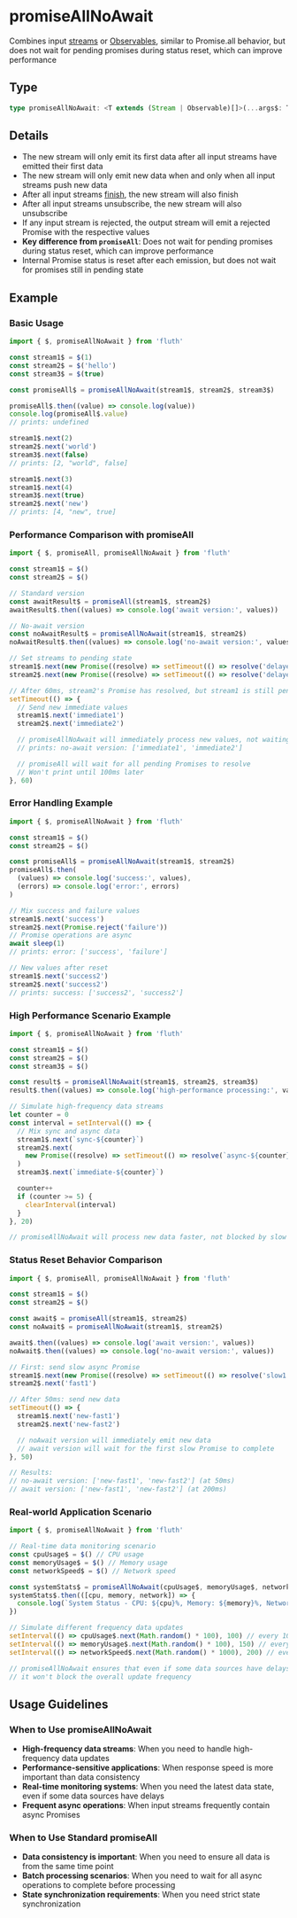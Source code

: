 # promiseAllNoAwait

Combines input [streams](/en/api/stream#stream) or [Observables](/en/api/observable), similar to Promise.all behavior, but does not wait for pending promises during status reset, which can improve performance

## Type

```typescript
type promiseAllNoAwait: <T extends (Stream | Observable)[]>(...args$: T) => Stream<StreamTupleValues<T>>;
```

## Details

- The new stream will only emit its first data after all input streams have emitted their first data
- The new stream will only emit new data when and only when all input streams push new data
- After all input streams [finish](/en/guide/base#completion), the new stream will also finish
- After all input streams unsubscribe, the new stream will also unsubscribe
- If any input stream is rejected, the output stream will emit a rejected Promise with the respective values
- **Key difference from `promiseAll`**: Does not wait for pending promises during status reset, which can improve performance
- Internal Promise status is reset after each emission, but does not wait for promises still in pending state

## Example

### Basic Usage

```typescript
import { $, promiseAllNoAwait } from 'fluth'

const stream1$ = $(1)
const stream2$ = $('hello')
const stream3$ = $(true)

const promiseAll$ = promiseAllNoAwait(stream1$, stream2$, stream3$)

promiseAll$.then((value) => console.log(value))
console.log(promiseAll$.value)
// prints: undefined

stream1$.next(2)
stream2$.next('world')
stream3$.next(false)
// prints: [2, "world", false]

stream1$.next(3)
stream1$.next(4)
stream3$.next(true)
stream2$.next('new')
// prints: [4, "new", true]
```

### Performance Comparison with promiseAll

```typescript
import { $, promiseAll, promiseAllNoAwait } from 'fluth'

const stream1$ = $()
const stream2$ = $()

// Standard version
const awaitResult$ = promiseAll(stream1$, stream2$)
awaitResult$.then((values) => console.log('await version:', values))

// No-await version
const noAwaitResult$ = promiseAllNoAwait(stream1$, stream2$)
noAwaitResult$.then((values) => console.log('no-await version:', values))

// Set streams to pending state
stream1$.next(new Promise((resolve) => setTimeout(() => resolve('delayed1'), 100)))
stream2$.next(new Promise((resolve) => setTimeout(() => resolve('delayed2'), 50)))

// After 60ms, stream2's Promise has resolved, but stream1 is still pending
setTimeout(() => {
  // Send new immediate values
  stream1$.next('immediate1')
  stream2$.next('immediate2')

  // promiseAllNoAwait will immediately process new values, not waiting for previous pending Promise
  // prints: no-await version: ['immediate1', 'immediate2']

  // promiseAll will wait for all pending Promises to resolve
  // Won't print until 100ms later
}, 60)
```

### Error Handling Example

```typescript
import { $, promiseAllNoAwait } from 'fluth'

const stream1$ = $()
const stream2$ = $()

const promiseAll$ = promiseAllNoAwait(stream1$, stream2$)
promiseAll$.then(
  (values) => console.log('success:', values),
  (errors) => console.log('error:', errors)
)

// Mix success and failure values
stream1$.next('success')
stream2$.next(Promise.reject('failure'))
// Promise operations are async
await sleep(1)
// prints: error: ['success', 'failure']

// New values after reset
stream1$.next('success2')
stream2$.next('success2')
// prints: success: ['success2', 'success2']
```

### High Performance Scenario Example

```typescript
import { $, promiseAllNoAwait } from 'fluth'

const stream1$ = $()
const stream2$ = $()
const stream3$ = $()

const result$ = promiseAllNoAwait(stream1$, stream2$, stream3$)
result$.then((values) => console.log('high-performance processing:', values))

// Simulate high-frequency data streams
let counter = 0
const interval = setInterval(() => {
  // Mix sync and async data
  stream1$.next(`sync-${counter}`)
  stream2$.next(
    new Promise((resolve) => setTimeout(() => resolve(`async-${counter}`), Math.random() * 100))
  )
  stream3$.next(`immediate-${counter}`)

  counter++
  if (counter >= 5) {
    clearInterval(interval)
  }
}, 20)

// promiseAllNoAwait will process new data faster, not blocked by slow async operations
```

### Status Reset Behavior Comparison

```typescript
import { $, promiseAll, promiseAllNoAwait } from 'fluth'

const stream1$ = $()
const stream2$ = $()

const await$ = promiseAll(stream1$, stream2$)
const noAwait$ = promiseAllNoAwait(stream1$, stream2$)

await$.then((values) => console.log('await version:', values))
noAwait$.then((values) => console.log('no-await version:', values))

// First: send slow async Promise
stream1$.next(new Promise((resolve) => setTimeout(() => resolve('slow1'), 200)))
stream2$.next('fast1')

// After 50ms: send new data
setTimeout(() => {
  stream1$.next('new-fast1')
  stream2$.next('new-fast2')

  // noAwait version will immediately emit new data
  // await version will wait for the first slow Promise to complete
}, 50)

// Results:
// no-await version: ['new-fast1', 'new-fast2'] (at 50ms)
// await version: ['new-fast1', 'new-fast2'] (at 200ms)
```

### Real-world Application Scenario

```typescript
import { $, promiseAllNoAwait } from 'fluth'

// Real-time data monitoring scenario
const cpuUsage$ = $() // CPU usage
const memoryUsage$ = $() // Memory usage
const networkSpeed$ = $() // Network speed

const systemStats$ = promiseAllNoAwait(cpuUsage$, memoryUsage$, networkSpeed$)
systemStats$.then(([cpu, memory, network]) => {
  console.log(`System Status - CPU: ${cpu}%, Memory: ${memory}%, Network: ${network}Mbps`)
})

// Simulate different frequency data updates
setInterval(() => cpuUsage$.next(Math.random() * 100), 100) // every 100ms
setInterval(() => memoryUsage$.next(Math.random() * 100), 150) // every 150ms
setInterval(() => networkSpeed$.next(Math.random() * 1000), 200) // every 200ms

// promiseAllNoAwait ensures that even if some data sources have delays,
// it won't block the overall update frequency
```

## Usage Guidelines

### When to Use promiseAllNoAwait

- **High-frequency data streams**: When you need to handle high-frequency data updates
- **Performance-sensitive applications**: When response speed is more important than data consistency
- **Real-time monitoring systems**: When you need the latest data state, even if some data sources have delays
- **Frequent async operations**: When input streams frequently contain async Promises

### When to Use Standard promiseAll

- **Data consistency is important**: When you need to ensure all data is from the same time point
- **Batch processing scenarios**: When you need to wait for all async operations to complete before processing
- **State synchronization requirements**: When you need strict state synchronization
